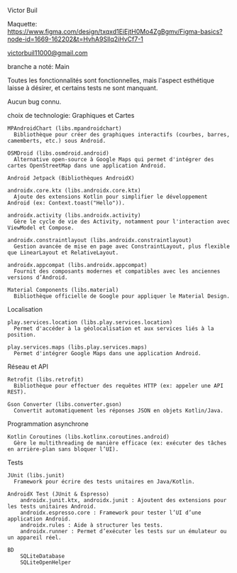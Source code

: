 Victor Buil

Maquette:
https://www.figma.com/design/txqxd1EiEjtH0Mo4ZgBgmv/Figma-basics?node-id=1669-162202&t=HvhA9Sllq2iHvCf7-1

victorbuil11000@gmail.com

branche a noté: Main

Toutes les fonctionnalités sont fonctionnelles, mais l'aspect esthétique laisse à désirer, et certains tests ne sont manquant.

Aucun bug connu.

choix de technologie:
   Graphiques et Cartes

    MPAndroidChart (libs.mpandroidchart)
      Bibliothèque pour créer des graphiques interactifs (courbes, barres, camemberts, etc.) sous Android.

    OSMDroid (libs.osmdroid.android)
      Alternative open-source à Google Maps qui permet d'intégrer des cartes OpenStreetMap dans une application Android.

    Android Jetpack (Bibliothèques AndroidX)

    androidx.core.ktx (libs.androidx.core.ktx)
      Ajoute des extensions Kotlin pour simplifier le développement Android (ex: Context.toast("Hello")).

    androidx.activity (libs.androidx.activity)
      Gère le cycle de vie des Activity, notamment pour l'interaction avec ViewModel et Compose.

    androidx.constraintlayout (libs.androidx.constraintlayout)
      Gestion avancée de mise en page avec ConstraintLayout, plus flexible que LinearLayout et RelativeLayout.

    androidx.appcompat (libs.androidx.appcompat)
      Fournit des composants modernes et compatibles avec les anciennes versions d’Android.

    Material Components (libs.material)
      Bibliothèque officielle de Google pour appliquer le Material Design.

   Localisation

    play.services.location (libs.play.services.location)
      Permet d'accéder à la géolocalisation et aux services liés à la position.

    play.services.maps (libs.play.services.maps)
      Permet d'intégrer Google Maps dans une application Android.

   Réseau et API

    Retrofit (libs.retrofit)
      Bibliothèque pour effectuer des requêtes HTTP (ex: appeler une API REST).

    Gson Converter (libs.converter.gson)
      Convertit automatiquement les réponses JSON en objets Kotlin/Java.

   Programmation asynchrone

    Kotlin Coroutines (libs.kotlinx.coroutines.android)
      Gère le multithreading de manière efficace (ex: exécuter des tâches en arrière-plan sans bloquer l’UI).

   Tests

    JUnit (libs.junit)
      Framework pour écrire des tests unitaires en Java/Kotlin.

    AndroidX Test (JUnit & Espresso)
        androidx.junit.ktx, androidx.junit : Ajoutent des extensions pour les tests unitaires Android.
        androidx.espresso.core : Framework pour tester l’UI d’une application Android.
        androidx.rules : Aide à structurer les tests.
        androidx.runner : Permet d’exécuter les tests sur un émulateur ou un appareil réel.
        
    BD
        SQLiteDatabase
        SQLiteOpenHelper
        

